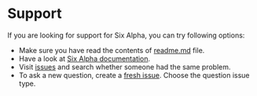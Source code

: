 # Support

If you are looking for support for Six Alpha, you can try following options:

* Make sure you have read the contents of [readme.md](readme.md) file.
* Have a look at [Six Alpha documentation](doc/pdf).
* Visit [issues](https://github.com/dominiksalvet/six-alpha/issues) and search whether someone had the same problem.
* To ask a new question, create a [fresh issue](https://github.com/dominiksalvet/six-alpha/issues/new/choose). Choose the question issue type.
